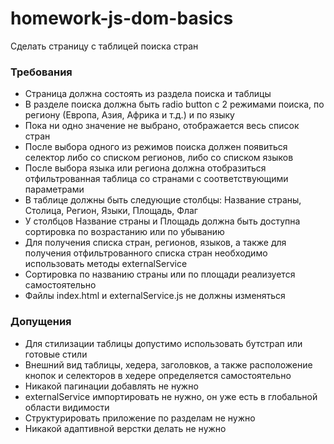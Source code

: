 # homework-js-dom-basics
Сделать страницу с таблицей поиска стран
### Требования

- Страница должна состоять из раздела поиска и таблицы
- В разделе поиска должна быть radio button с 2 режимами поиска, по региону (Европа, Азия, Африка и т.д.) и по языку
- Пока ни одно значение не выбрано, отображается весь список стран
- После выбора одного из режимов поиска должен появиться селектор либо со списком регионов, либо со списком языков
- После выбора языка или региона должна отобразиться отфильтрованная таблица со странами с соответствующими параметрами
- В таблице должны быть следующие столбцы: Название страны, Столица, Регион, Языки, Площадь, Флаг
- У столбцов Название страны и Площадь должна быть доступна сортировка по возрастанию или по убыванию
- Для получения списка стран, регионов, языков, а также для получения отфильтрованного списка стран необходимо использовать методы externalService
- Сортировка по названию страны или по площади реализуется самостоятельно
- Файлы index.html и externalService.js не должны изменяться

### Допущения

- Для стилизации таблицы допустимо использовать бутстрап или готовые стили
- Внешний вид таблицы, хедера, заголовков, а также расположение кнопок и селекторов в хедере определяется самостоятельно
- Никакой пагинации добавлять не нужно
- externalService импортировать не нужно, он уже есть в глобальной области видимости
- Структурировать приложение по разделам не нужно
- Никакой адаптивной верстки делать не нужно
